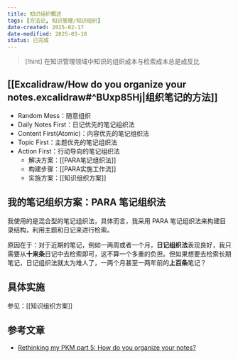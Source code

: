 ```yaml
---
title: 知识组织概述
tags: [方法论, 知识管理/知识组织]
date-created: 2025-02-17
date-modified: 2025-03-10
status: 已完成
---
```


> [!hint]
> 在知识管理领域中知识的组织成本与检索成本总是成反比

## [[Excalidraw/How do you organize your notes.excalidraw#^BUxp85Hj|组织笔记的方法]]

- Random Mess：随意组织
- Daily Notes First：日记优先的笔记组织法
- Content First(Atomic)：内容优先的笔记组织法
- Topic First：主题优先的笔记组织法
- Action First：行动导向的笔记组织法
	- 解决方案：[[PARA笔记组织法]]
	- 构建步骤：[[PARA实施工作流]]
	- 实施方案：[[知识组织方案]]

## 我的笔记组织方案：PARA 笔记组织法

我使用的是混合型的笔记组织法，具体而言，我采用 PARA 笔记组织法来构建目录结构，利用主题和日记来进行检索。

原因在于：对于近期的笔记，例如一两周或者一个月，**日记组织法**表现良好，我只需要从**十来条**日记中去检索即可，这不算一个多重的负担。但如果想要去检索长期笔记，日记组织法就太为难人了，一两个月甚至一两年前的**上百条**笔记？

## 具体实施

参见：[[知识组织方案]]

## 参考文章

- [Rethinking my PKM part 5: How do you organize your notes?](https://www.youtube.com/watch?v=AtdAAD47aQY&t=602s)
